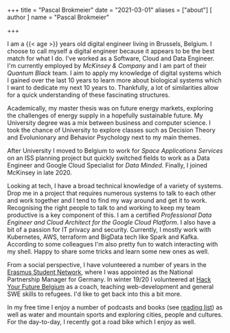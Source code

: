 +++
title = "Pascal Brokmeier"
date = "2021-03-01"
aliases = ["about"]
[ author ]
  name = "Pascal Brokmeier"

+++

I am a {{< age >}} years old digital engineer living in Brussels, Belgium. 
I choose to call myself a digital engineer because it appears to be the best match 
for what I do. I've worked as a Software, Cloud and Data Engineer. I'm currently employed
by *McKinsey & Company* and I am part of their *Quantum Black* team. I aim to apply my knowledge
of digital systems which I gained over the last 10 years to learn more about 
biological systems which I want to dedicate my next 10 years to. Thankfully, a lot of
similarities allow for a quick understanding of these fascinating structures.


<!--
Before, I worked 6 years in software engineering in Germany and Australia. So far, I have lived
in 5 countries across three continents. That used to be something special but now I meet
people every day who can only smile at that.
-->

Academically, my master thesis was on future energy markets, exploring the 
challenges of energy supply in a hopefully sustainable future. My University
degree was a mix between business and computer science. I took the chance of University
to explore classes such as Decision Theory and Evolunionary and Behavior Psychology next to
my main themes. 

After University  I moved to Belgium to work for
 *Space Applications Services* on
an ISS planning project but quickly switched fields to work as a Data Engineer and
Google Cloud Specialist for *Data Minded*. Finally, I joined McKinsey in late 2020.

Looking at tech, I have a broad technical knowledge of a variety of systems. Drop me in a project
that requires numerous systems to talk to each other and work together and I tend to find 
my way around and get it to work. Recognising the right people to talk to and working 
to keep my team productive is a key component of this.
I am a certified *Professional Data Engineer and Cloud Architect for the
Google Cloud Platform*.  I also have a bit of
a passion for IT privacy and security.  Currently, I mostly work with Kubernetes, AWS,
terraform and BigData tech like Spark and Kafka. According to some colleagues I'm also
pretty fun to watch interacting with my shell. Happy to share some tricks and learn some new ones
as well.

From a social perspective, I have volunteered a number of years in the [Erasmus Student
Network](https://esn.org/about), where I was appointed as the National Partnership
Manager for Germany. In winter 19/20 I volunteered at [Hack Your Future
Belgium](https://hackyourfuture.be/) as a coach, teaching web-development and general
SWE skills to refugees. I'd like to get back into this a bit more. 

In my free time I enjoy a number of podcasts and books (see [reading
list](https://www.goodreads.com/user/show/101578711-pascal-brokmeier)) as well as water and mountain sports and
exploring cities, people and cultures. For the day-to-day, I recently got a road bike
which I enjoy as well.
